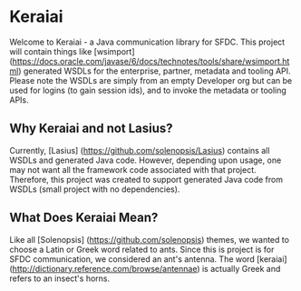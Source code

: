 # Keraiai

Welcome to Keraiai - a Java communication library for SFDC.  This project will contain things like [wsimport] (https://docs.oracle.com/javase/6/docs/technotes/tools/share/wsimport.html) generated WSDLs for the enterprise, partner, metadata and tooling API.  Please note the WSDLs are simply from an empty Developer org but can be used for logins (to gain session ids), and to invoke the metadata or tooling APIs.

## Why Keraiai and not Lasius?

Currently, [Lasius] (https://github.com/solenopsis/Lasius) contains all WSDLs and generated Java code.  However, depending upon usage, one may not want all the framework code associated with that project.  Therefore, this project was created to support generated Java code from WSDLs (small project with no dependencies).

## What Does Keraiai Mean?

Like all [Solenopsis] (https://github.com/solenopsis) themes, we wanted to choose a Latin or Greek word related to ants.  Since this is project is for SFDC communication, we considered an ant's antenna.  The word [keraiai] (http://dictionary.reference.com/browse/antennae) is actually Greek and refers to an insect's horns.